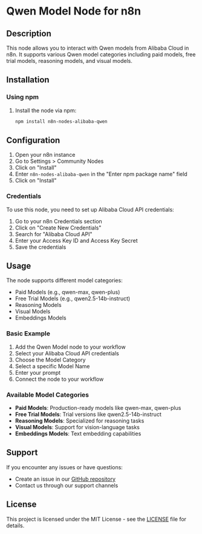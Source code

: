# Qwen Model Node for n8n

## Description
This node allows you to interact with Qwen models from Alibaba Cloud in n8n. It supports various Qwen model categories including paid models, free trial models, reasoning models, and visual models.

## Installation

### Using npm

1. Install the node via npm:
   ```bash
   npm install n8n-nodes-alibaba-qwen
   ```

## Configuration

1. Open your n8n instance
2. Go to Settings > Community Nodes
3. Click on "Install"
4. Enter `n8n-nodes-alibaba-qwen` in the "Enter npm package name" field
5. Click on "Install"

### Credentials

To use this node, you need to set up Alibaba Cloud API credentials:

1. Go to your n8n Credentials section
2. Click on "Create New Credentials"
3. Search for "Alibaba Cloud API"
4. Enter your Access Key ID and Access Key Secret
5. Save the credentials

## Usage

The node supports different model categories:

- Paid Models (e.g., qwen-max, qwen-plus)
- Free Trial Models (e.g., qwen2.5-14b-instruct)
- Reasoning Models
- Visual Models
- Embeddings Models

### Basic Example

1. Add the Qwen Model node to your workflow
2. Select your Alibaba Cloud API credentials
3. Choose the Model Category
4. Select a specific Model Name
5. Enter your prompt
6. Connect the node to your workflow

### Available Model Categories

- **Paid Models**: Production-ready models like qwen-max, qwen-plus
- **Free Trial Models**: Trial versions like qwen2.5-14b-instruct
- **Reasoning Models**: Specialized for reasoning tasks
- **Visual Models**: Support for vision-language tasks
- **Embeddings Models**: Text embedding capabilities

## Support

If you encounter any issues or have questions:
- Create an issue in our [GitHub repository](https://github.com/salomaopublicidade/n8n-node-alibaba-qwen)
- Contact us through our support channels

## License

This project is licensed under the MIT License - see the [LICENSE](LICENSE) file for details.